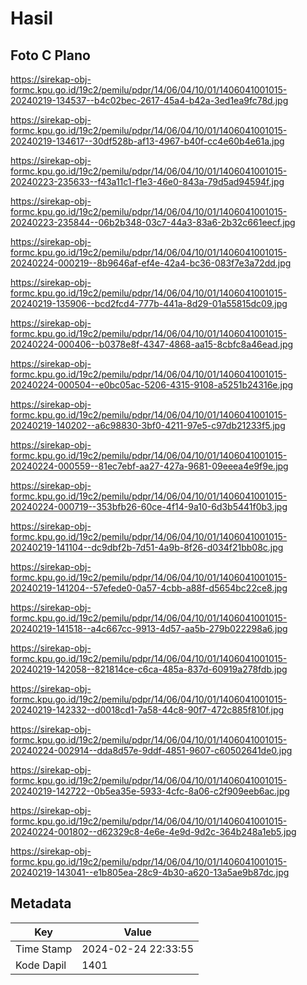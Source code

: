 # Hasil

## Foto C Plano

https://sirekap-obj-formc.kpu.go.id/19c2/pemilu/pdpr/14/06/04/10/01/1406041001015-20240219-134537--b4c02bec-2617-45a4-b42a-3ed1ea9fc78d.jpg

https://sirekap-obj-formc.kpu.go.id/19c2/pemilu/pdpr/14/06/04/10/01/1406041001015-20240219-134617--30df528b-af13-4967-b40f-cc4e60b4e61a.jpg

https://sirekap-obj-formc.kpu.go.id/19c2/pemilu/pdpr/14/06/04/10/01/1406041001015-20240223-235633--f43a11c1-f1e3-46e0-843a-79d5ad94594f.jpg

https://sirekap-obj-formc.kpu.go.id/19c2/pemilu/pdpr/14/06/04/10/01/1406041001015-20240223-235844--06b2b348-03c7-44a3-83a6-2b32c661eecf.jpg

https://sirekap-obj-formc.kpu.go.id/19c2/pemilu/pdpr/14/06/04/10/01/1406041001015-20240224-000219--8b9646af-ef4e-42a4-bc36-083f7e3a72dd.jpg

https://sirekap-obj-formc.kpu.go.id/19c2/pemilu/pdpr/14/06/04/10/01/1406041001015-20240219-135906--bcd2fcd4-777b-441a-8d29-01a55815dc09.jpg

https://sirekap-obj-formc.kpu.go.id/19c2/pemilu/pdpr/14/06/04/10/01/1406041001015-20240224-000406--b0378e8f-4347-4868-aa15-8cbfc8a46ead.jpg

https://sirekap-obj-formc.kpu.go.id/19c2/pemilu/pdpr/14/06/04/10/01/1406041001015-20240224-000504--e0bc05ac-5206-4315-9108-a5251b24316e.jpg

https://sirekap-obj-formc.kpu.go.id/19c2/pemilu/pdpr/14/06/04/10/01/1406041001015-20240219-140202--a6c98830-3bf0-4211-97e5-c97db21233f5.jpg

https://sirekap-obj-formc.kpu.go.id/19c2/pemilu/pdpr/14/06/04/10/01/1406041001015-20240224-000559--81ec7ebf-aa27-427a-9681-09eeea4e9f9e.jpg

https://sirekap-obj-formc.kpu.go.id/19c2/pemilu/pdpr/14/06/04/10/01/1406041001015-20240224-000719--353bfb26-60ce-4f14-9a10-6d3b5441f0b3.jpg

https://sirekap-obj-formc.kpu.go.id/19c2/pemilu/pdpr/14/06/04/10/01/1406041001015-20240219-141104--dc9dbf2b-7d51-4a9b-8f26-d034f21bb08c.jpg

https://sirekap-obj-formc.kpu.go.id/19c2/pemilu/pdpr/14/06/04/10/01/1406041001015-20240219-141204--57efede0-0a57-4cbb-a88f-d5654bc22ce8.jpg

https://sirekap-obj-formc.kpu.go.id/19c2/pemilu/pdpr/14/06/04/10/01/1406041001015-20240219-141518--a4c667cc-9913-4d57-aa5b-279b022298a6.jpg

https://sirekap-obj-formc.kpu.go.id/19c2/pemilu/pdpr/14/06/04/10/01/1406041001015-20240219-142058--821814ce-c6ca-485a-837d-60919a278fdb.jpg

https://sirekap-obj-formc.kpu.go.id/19c2/pemilu/pdpr/14/06/04/10/01/1406041001015-20240219-142332--d0018cd1-7a58-44c8-90f7-472c885f810f.jpg

https://sirekap-obj-formc.kpu.go.id/19c2/pemilu/pdpr/14/06/04/10/01/1406041001015-20240224-002914--dda8d57e-9ddf-4851-9607-c60502641de0.jpg

https://sirekap-obj-formc.kpu.go.id/19c2/pemilu/pdpr/14/06/04/10/01/1406041001015-20240219-142722--0b5ea35e-5933-4cfc-8a06-c2f909eeb6ac.jpg

https://sirekap-obj-formc.kpu.go.id/19c2/pemilu/pdpr/14/06/04/10/01/1406041001015-20240224-001802--d62329c8-4e6e-4e9d-9d2c-364b248a1eb5.jpg

https://sirekap-obj-formc.kpu.go.id/19c2/pemilu/pdpr/14/06/04/10/01/1406041001015-20240219-143041--e1b805ea-28c9-4b30-a620-13a5ae9b87dc.jpg


## Metadata

| Key        | Value               |
| ---------- | ------------------- |
| Time Stamp | 2024-02-24 22:33:55 |
| Kode Dapil | 1401                |



